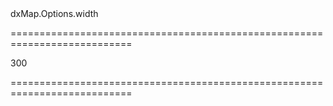 <!--id-->dxMap.Options.width<!--/id-->
===========================================================================
<!--default-->300<!--/default-->
===========================================================================

